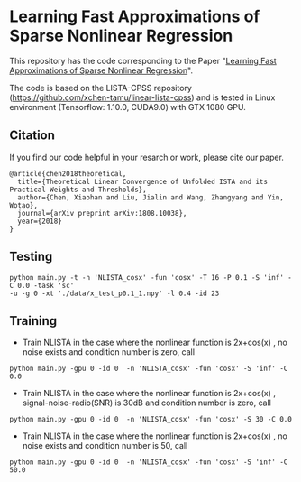 # Learning Fast Approximations of Sparse Nonlinear Regression
This repository has the code corresponding to the Paper 
"[Learning Fast Approximations of Sparse Nonlinear Regression](http://people.tamu.edu/~chernxh)".

The code is based on the LISTA-CPSS repository (https://github.com/xchen-tamu/linear-lista-cpss)
and is tested in Linux environment (Tensorflow: 1.10.0, CUDA9.0) with GTX 1080 GPU.

## Citation
If you find our code helpful in your resarch or work, please cite our paper.
```
@article{chen2018theoretical,
  title={Theoretical Linear Convergence of Unfolded ISTA and its Practical Weights and Thresholds},
  author={Chen, Xiaohan and Liu, Jialin and Wang, Zhangyang and Yin, Wotao},
  journal={arXiv preprint arXiv:1808.10038},
  year={2018}
}
```
## Testing

```
python main.py -t -n 'NLISTA_cosx' -fun 'cosx' -T 16 -P 0.1 -S 'inf' -C 0.0 -task 'sc' 
-u -g 0 -xt './data/x_test_p0.1_1.npy' -l 0.4 -id 23

```

## Training
- Train NLISTA in the case where the nonlinear function is 2x+cos(x) , no noise exists and condition number is zero, call
```
python main.py -gpu 0 -id 0  -n 'NLISTA_cosx' -fun 'cosx' -S 'inf' -C 0.0 
```
- Train NLISTA in the case where the nonlinear function is 2x+cos(x) , signal-noise-radio(SNR) is 30dB and condition number is zero, call
```
python main.py -gpu 0 -id 0  -n 'NLISTA_cosx' -fun 'cosx' -S 30 -C 0.0 
```
- Train NLISTA in the case where the nonlinear function is 2x+cos(x) , no noise exists and condition number is 50, call
```
python main.py -gpu 0 -id 0  -n 'NLISTA_cosx' -fun 'cosx' -S 'inf' -C 50.0 
```